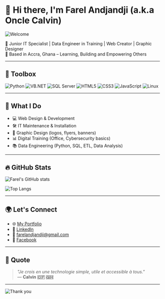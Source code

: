 # 👋 Hi there, I'm Farel Andjandji (a.k.a Oncle Calvin)

![Welcome](https://readme-typing-svg.herokuapp.com?font=Fira+Code&size=22&pause=1000&center=true&vCenter=true&width=435&lines=Junior+IT+Specialist;Data+Engineer+in+Training;Web+Creator+%7C+Graphic+Designer;Passionate+about+Tech+%26+Education)

🎯 Junior IT Specialist | Data Engineer in Training | Web Creator | Graphic Designer  
📍 Based in Accra, Ghana – Learning, Building and Empowering Others

---

## 🧰 Toolbox

![Python](https://img.shields.io/badge/Python-3776AB?style=for-the-badge&logo=python&logoColor=white)
![VB.NET](https://img.shields.io/badge/VB.NET-5C2D91?style=for-the-badge&logo=.net&logoColor=white)
![SQL Server](https://img.shields.io/badge/SQL--Server-CC2927?style=for-the-badge&logo=microsoftsqlserver&logoColor=white)
![HTML5](https://img.shields.io/badge/HTML5-E34F26?style=for-the-badge&logo=html5&logoColor=white)
![CSS3](https://img.shields.io/badge/CSS3-1572B6?style=for-the-badge&logo=css3&logoColor=white)
![JavaScript](https://img.shields.io/badge/JavaScript-F7DF1E?style=for-the-badge&logo=javascript&logoColor=black)
![Linux](https://img.shields.io/badge/Linux-FCC624?style=for-the-badge&logo=linux&logoColor=black)

---

## 💼 What I Do

- 💻 Web Design & Development  
- 🛠️ IT Maintenance & Installation  
- 🎨 Graphic Design (logos, flyers, banners)  
- 📊 Digital Training (Office, Cybersecurity basics)  
- 📚 Data Engineering (Python, SQL, ETL, Data Analysis)

---

## 🔥 GitHub Stats

![Farel's GitHub stats](https://github-readme-stats.vercel.app/api?username=JesusFarelCalvin-h&show_icons=true&theme=tokyonight)

![Top Langs](https://github-readme-stats.vercel.app/api/top-langs/?username=JesusFarelCalvin-h&layout=compact&theme=tokyonight)

---

## 🌍 Let's Connect

- 🌐 [My Portfolio](https://onclecalvin.netlify.app)
- 💼 [LinkedIn](https://www.linkedin.com/in/farel-andjandji-19719328b)
- 📧 farelandjandji@gmail.com
- 📘 [Facebook](https://www.facebook.com/JesusFarelCalvin)

---

## 💬 Quote

> *"Je crois en une technologie simple, utile et accessible à tous."*  
> — **Calvin 🇨🇫 🇬🇭**

---

![Thank you](https://capsule-render.vercel.app/api?type=waving&color=gradient&height=100&section=footer)
